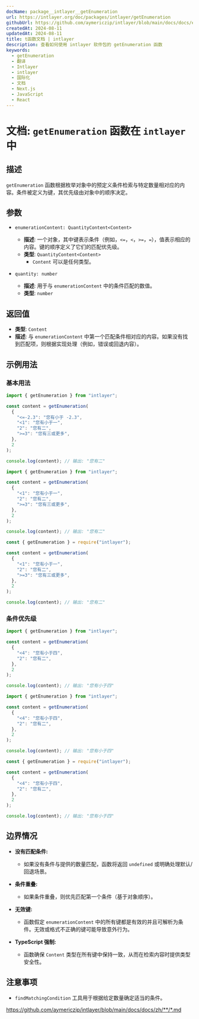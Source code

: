 ```yaml
---
docName: package__intlayer__getEnumeration
url: https://intlayer.org/doc/packages/intlayer/getEnumeration
githubUrl: https://github.com/aymericzip/intlayer/blob/main/docs/docs/en/packages/intlayer/getEnumeration.md
createdAt: 2024-08-11
updatedAt: 2024-08-11
title: t函数文档 | intlayer
description: 查看如何使用 intlayer 软件包的 getEnumeration 函数
keywords:
  - getEnumeration
  - 翻译
  - Intlayer
  - intlayer
  - 国际化
  - 文档
  - Next.js
  - JavaScript
  - React
---
```


# 文档: `getEnumeration` 函数在 `intlayer` 中

## 描述

`getEnumeration` 函数根据枚举对象中的预定义条件检索与特定数量相对应的内容。条件被定义为键，其优先级由对象中的顺序决定。

## 参数

- `enumerationContent: QuantityContent<Content>`

  - **描述**: 一个对象，其中键表示条件（例如，`<=`，`<`，`>=`，`=`），值表示相应的内容。键的顺序定义了它们的匹配优先级。
  - **类型**: `QuantityContent<Content>`
    - `Content` 可以是任何类型。

- `quantity: number`

  - **描述**: 用于与 `enumerationContent` 中的条件匹配的数值。
  - **类型**: `number`

## 返回值

- **类型**: `Content`
- **描述**: 与 `enumerationContent` 中第一个匹配条件相对应的内容。如果没有找到匹配项，则根据实现处理（例如，错误或回退内容）。

## 示例用法

### 基本用法

```typescript codeFormat="typescript"
import { getEnumeration } from "intlayer";

const content = getEnumeration(
  {
    "<=-2.3": "您有小于 -2.3",
    "<1": "您有小于一",
    "2": "您有二",
    ">=3": "您有三或更多",
  },
  2
);

console.log(content); // 输出: "您有二"
```

```javascript codeFormat="esm"
import { getEnumeration } from "intlayer";

const content = getEnumeration(
  {
    "<1": "您有小于一",
    "2": "您有二",
    ">=3": "您有三或更多",
  },
  2
);

console.log(content); // 输出: "您有二"
```

```javascript codeFormat="commonjs"
const { getEnumeration } = require("intlayer");

const content = getEnumeration(
  {
    "<1": "您有小于一",
    "2": "您有二",
    ">=3": "您有三或更多",
  },
  2
);

console.log(content); // 输出: "您有二"
```

### 条件优先级

```typescript codeFormat="typescript"
import { getEnumeration } from "intlayer";

const content = getEnumeration(
  {
    "<4": "您有小于四",
    "2": "您有二",
  },
  2
);

console.log(content); // 输出: "您有小于四"
```

```javascript codeFormat="esm"
import { getEnumeration } from "intlayer";

const content = getEnumeration(
  {
    "<4": "您有小于四",
    "2": "您有二",
  },
  2
);

console.log(content); // 输出: "您有小于四"
```

```javascript codeFormat="commonjs"
const { getEnumeration } = require("intlayer");

const content = getEnumeration(
  {
    "<4": "您有小于四",
    "2": "您有二",
  },
  2
);

console.log(content); // 输出: "您有小于四"
```

## 边界情况

- **没有匹配条件:**

  - 如果没有条件与提供的数量匹配，函数将返回 `undefined` 或明确处理默认/回退场景。

- **条件重叠:**

  - 如果条件重叠，则优先匹配第一个条件（基于对象顺序）。

- **无效键:**

  - 函数假定 `enumerationContent` 中的所有键都是有效的并且可解析为条件。无效或格式不正确的键可能导致意外行为。

- **TypeScript 强制:**
  - 函数确保 `Content` 类型在所有键中保持一致，从而在检索内容时提供类型安全性。

## 注意事项

- `findMatchingCondition` 工具用于根据给定数量确定适当的条件。

https://github.com/aymericzip/intlayer/blob/main/docs/docs/zh/**/*.md
